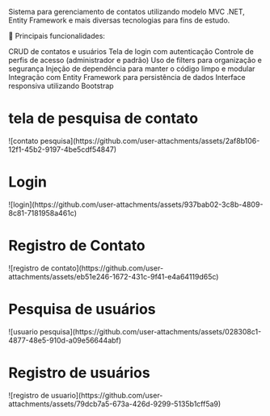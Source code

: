 Sistema para gerenciamento de contatos utilizando modelo MVC .NET, Entity Framework e mais diversas tecnologias para fins de estudo.

🔧 Principais funcionalidades:

CRUD de contatos e usuários
Tela de login com autenticação
Controle de perfis de acesso (administrador e padrão)
Uso de filters para organização e segurança
Injeção de dependência para manter o código limpo e modular
Integração com Entity Framework para persistência de dados
Interface responsiva utilizando Bootstrap

<h1>tela de pesquisa de contato</h1>
![contato pesquisa](https://github.com/user-attachments/assets/2af8b106-12f1-45b2-9197-4be5cdf54847)


<h1>Login</h1>
![login](https://github.com/user-attachments/assets/937bab02-3c8b-4809-8c81-7181958a461c)


<h1>Registro de Contato</h1>
![registro de contato](https://github.com/user-attachments/assets/eb51e246-1672-431c-9f41-e4a64119d65c)


<h1>Pesquisa de usuários</h1>
![usuario pesquisa](https://github.com/user-attachments/assets/028308c1-4877-48e5-910d-a09e56644abf)


<h1>Registro de usuários</h1>
![registro de usuario](https://github.com/user-attachments/assets/79dcb7a5-673a-426d-9299-5135b1cff5a9)

